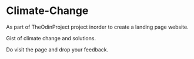 # Climate-Change
As part of TheOdinProject project inorder to create a landing page
website.

Gist of climate change and solutions.

Do visit the page and drop your feedback.
